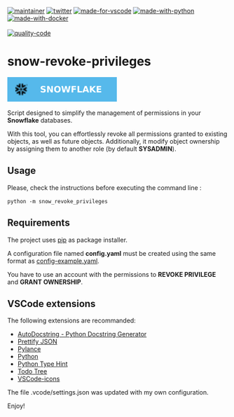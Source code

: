 [![maintainer](https://badgen.net/badge/maintainer/bastgau/orange?color=orange&icon=github)](https://gitHub.com/bastgau)
[![twitter](https://badgen.net/badge/twitter/_bastiengautier/?color=orange&icon=twitter)](https://www.twitter.com/_bastiengautier)
[![made-for-vscode](https://badgen.net/badge/Made%20for/VSCode/?color=blue&icon=visualstudio)](https://code.visualstudio.com/)
[![made-with-python](https://badgen.net/badge/Made%20with/Python/?color=blue&icon=pypi)](https://www.python.org/)
[![made-with-docker](https://badgen.net/badge/Made%20with/Docker/?color=blue&icon=docker)](https://www.docker.com/)
<br /><br />
[![quality-code](https://github.com/bastgau/snow-revoke-privileges/actions/workflows/main.yml/badge.svg)](https://github.com/bastgau/snow-revoke-privileges/actions/workflows/main.yml)

# snow-revoke-privileges

[![snowflake](https://github.com/bastgau/tools/blob/master/github-badge/logo-snowflake.svg)](https://www.snowflake.com/)

Script designed to simplify the management of permissions in your **Snowflake** databases.

With this tool, you can effortlessly revoke all permissions granted to existing objects, as well as future objects. Additionally, it modify object ownership by assigning them to another role (by default **SYSADMIN**).

## Usage

Please, check the instructions before executing the command line :

```
python -m snow_revoke_privileges
```

## Requirements

The project uses [pip](https://pypi.org/project/pip/) as package installer.

A configuration file named __config.yaml__ must be created using the same format as [config-example.yaml](https://github.com/bastgau/snow-revoke-privileges/blob/master/snow_revoke_privileges/config-example.yaml).

You have to use an account with the permissions to **REVOKE PRIVILEGE** and **GRANT OWNERSHIP**.

## VSCode extensions

The following extensions are recommanded:

- [AutoDocstring - Python Docstring Generator](https://marketplace.visualstudio.com/items?itemName=njpwerner.autodocstring)
- [Prettify JSON](https://marketplace.visualstudio.com/items?itemName=mohsen1.prettify-json)
- [Pylance](https://marketplace.visualstudio.com/items?itemName=ms-python.vscode-pylance)
- [Python](https://marketplace.visualstudio.com/items?itemName=ms-python.python)
- [Python Type Hint](https://marketplace.visualstudio.com/items?itemName=njqdev.vscode-python-typehint)
- [Todo Tree](https://marketplace.visualstudio.com/items?itemName=Gruntfuggly.todo-tree)
- [VSCode-icons](https://marketplace.visualstudio.com/items?itemName=vscode-icons-team.vscode-icons)

The file .vcode/settings.json was updated with my own configuration.

Enjoy!
